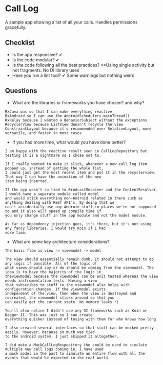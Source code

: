 # Call Log

A sample app showing a list of all your calls. Handles permissions gracefully.

## Checklist

* Is the app responsive? ✔
* Is the code modular? ✔
* Is the code following all the best practices? **Using single activity but not fragments. No DI library used
* Have you run a lint tool? ✔ Some warnings but nothing weird

## Questions

* What are the libraries or frameworks you have chosen? and why?
```
RxJava was so that I can make everything reactive
RxAndroid so I can use the AndroidSchedulers.mainThread()
RxRelay because I wanted a BehaviorSubject without the exceptions
RecyclerView because ListView doesn't recycle the view
ConstraintLayout because it's recommended over RelativeLayout, more versatile, and faster in most cases
```

* If you had more time, what would you have done better?
```
I am happy with the reactive result seen in CallLogRepository but testing it is a nightmare so I chose not to.

If I really wanted to make it slick, whenever a new call log item popped up, instead of getting the whole list,
I could just get the most recent item and put it in the recyclerview. That way I can have the animation of the new
item being inserted.

If the app wasn't so tied to BrodcastReceiver and the ContentResolver, I would have a separate module called model
and would stick everything non-Android related in there such as anything dealing with REST API's. By doing that we
can't accidentally use any Android stuff in places we're not supposed to and it also will speed up compile time if
you only change stuff in the app module and not the model module.

As far as dependency injection goes, it's there, but it's not using any fancy libraries. I would try Koin if I had
more time.
```

* What are some key architecture considerations?
```
The basic flow is view -> viewmodel -> model

The view should essentially remain dumb. It should not attempt to do any logic if possible. All of the logic of
what views should say or do should be coming from the viewmodel. The idea is to have the majority of the logic in
theviewmodel because the viewmodel can be unit tested whereas the view needs instrumentation tests. Having a view
that subscribes to stuff in the viewmodel also helps with configuration changes. If the viewmodel exists
independent of the view, then when the view is destroyed and recreated, the viewmodel sticks around so that you
can easily get the current state. No memory leaks :)

You'll also notice I didn't use any DI frameworks such as Koin or Dagger II. This was just so I can create
everything quicker instead of toying with them for who knows how long.

I also created several interfaces so that stuff can be mocked pretty easily. However, because so much was tied
to the android system, I just skipped it altogether.

I did make a MockCallLogRespository the could be used to simulate multiple new call logs coming in. I have used
a mock model in the past to simulate an entire flow with all the events that would be expected in the real world.
```